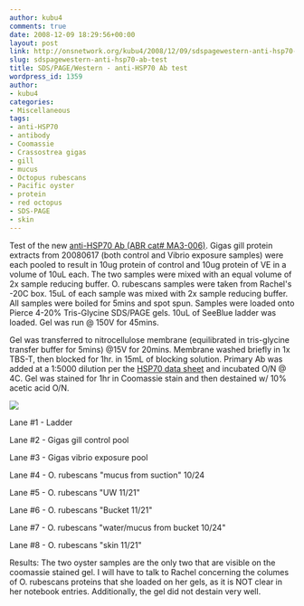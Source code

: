 ```yaml
---
author: kubu4
comments: true
date: 2008-12-09 18:29:56+00:00
layout: post
link: http://onsnetwork.org/kubu4/2008/12/09/sdspagewestern-anti-hsp70-ab-test/
slug: sdspagewestern-anti-hsp70-ab-test
title: SDS/PAGE/Western - anti-HSP70 Ab test
wordpress_id: 1359
author:
- kubu4
categories:
- Miscellaneous
tags:
- anti-HSP70
- antibody
- Coomassie
- Crassostrea gigas
- gill
- mucus
- Octopus rubescans
- Pacific oyster
- protein
- red octopus
- SDS-PAGE
- skin
---
```


Test of the new [anti-HSP70 Ab (ABR cat# MA3-006)](http://aquacul4.fish.washington.edu/Protocols:Information%20Sheets/Product%20Information%20Sheets/Antibodies/ABR%20-%20HSP70%20Ab.jpg). Gigas gill protein extracts from 20080617 (both control and Vibrio exposure samples) were each pooled to result in 10ug protein of control and 10ug protein of VE in a volume of 10uL each. The two samples were mixed with an equal volume of 2x sample reducing buffer. O. rubescans samples were taken from Rachel's -20C box. 15uL of each sample was mixed with 2x sample reducing buffer. All samples were boiled for 5mins and spot spun. Samples were loaded onto Pierce 4-20% Tris-Glycine SDS/PAGE gels. 10uL of SeeBlue ladder was loaded. Gel was run @ 150V for 45mins.

Gel was transferred to nitrocellulose membrane (equilibrated in tris-glycine transfer buffer for 5mins) @15V for 20mins. Membrane washed briefly in 1x TBS-T, then blocked for 1hr. in 15mL of blocking solution. Primary Ab was added at a 1:5000 dilution per the [HSP70 data sheet](http://aquacul4.fish.washington.edu/Protocols:Information%20Sheets/Product%20Information%20Sheets/Antibodies/ABR%20-%20HSP70%20Ab.jpg) and incubated O/N @ 4C. Gel was stained for 1hr in Coomassie stain and then destained w/ 10% acetic acid O/N.

![](http://eagle.fish.washington.edu/Arabidopsis/SDS-PAGE/20081210.JPG)

Lane #1 - Ladder

Lane #2 - Gigas gill control pool

Lane #3 - Gigas vibrio exposure pool

Lane #4 - O. rubescans "mucus from suction" 10/24

Lane #5 - O. rubescans "UW 11/21"

Lane #6 - O. rubescans "Bucket 11/21"

Lane #7 - O. rubescans "water/mucus from bucket 10/24"

Lane #8 - O. rubescans "skin 11/21"

Results: The two oyster samples are the only two that are visible on the coomassie stained gel. I will have to talk to Rachel concerning the columes of O. rubescans proteins that she loaded on her gels, as it is NOT clear in her notebook entries. Additionally, the gel did not destain very well.
